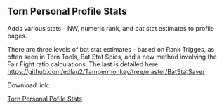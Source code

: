 ## Torn Personal Profile Stats

Adds various stats - NW, numeric rank, and bat stat estimates to profile pages.

There are three levels of bat stat estimates - based on Rank Trigges, as often seen in Torn Tools, Bat Stat Spies, and a new method 
involving the Fair Fight ratio calculations. The last is detailed here: https://github.com/edlau2/Tampermonkey/tree/master/BatStatSaver

Download link:

[Torn Personal Pofile Stats](https://github.com/edlau2/Tampermonkey/raw/master/PersonalProfileStats/Torn%20Personal%20Profile%20Stats.user.js)

